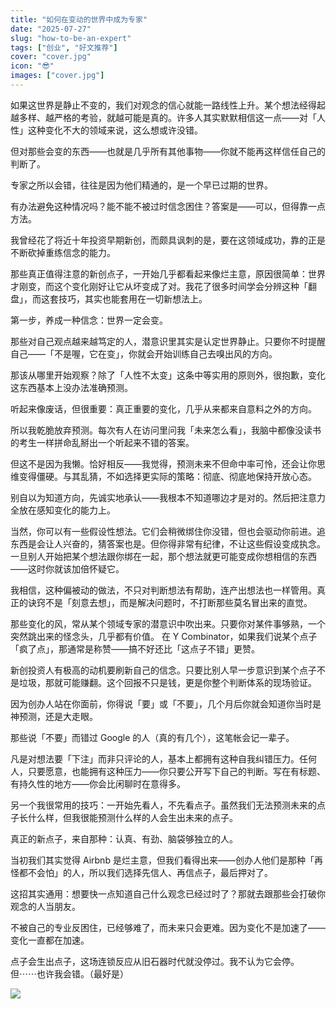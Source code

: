 ```yaml
---
title: "如何在变动的世界中成为专家"
date: "2025-07-27"
slug: "how-to-be-an-expert"
tags: ["创业", "好文推荐"]
cover: "cover.jpg"
icon: "😎"
images: ["cover.jpg"]
---
```

如果这世界是静止不变的，我们对观念的信心就能一路线性上升。某个想法经得起越多样、越严格的考验，就越可能是真的。许多人其实默默相信这一点——对「人性」这种变化不大的领域来说，这么想或许没错。



但对那些会变的东西——也就是几乎所有其他事物——你就不能再这样信任自己的判断了。



专家之所以会错，往往是因为他们精通的，是一个早已过期的世界。



有办法避免这种情况吗？能不能不被过时信念困住？答案是——可以，但得靠一点方法。



我曾经花了将近十年投资早期新创，而颇具讽刺的是，要在这领域成功，靠的正是不断砍掉重练信念的能力。



那些真正值得注意的新创点子，一开始几乎都看起来像烂主意，原因很简单：世界才刚变，而这个变化刚好让它从坏变成了对。我花了很多时间学会分辨这种「翻盘」，而这套技巧，其实也能套用在一切新想法上。



第一步，养成一种信念：世界一定会变。



那些对自己观点越来越笃定的人，潜意识里其实是认定世界静止。只要你不时提醒自己——「不是喔，它在变」，你就会开始训练自己去嗅出风的方向。



那该从哪里开始观察？除了「人性不太变」这条中等实用的原则外，很抱歉，变化这东西基本上没办法准确预测。



听起来像废话，但很重要：真正重要的变化，几乎从来都来自意料之外的方向。



所以我乾脆放弃预测。每次有人在访问里问我「未来怎么看」，我脑中都像没读书的考生一样拼命乱掰出一个听起来不错的答案。



但这不是因为我懒。恰好相反——我觉得，预测未来不但命中率可怜，还会让你思维变得僵硬。与其乱猜，不如选择更实际的策略：彻底、彻底地保持开放心态。



别自以为知道方向，先诚实地承认——我根本不知道哪边才是对的。然后把注意力全放在感知变化的能力上。



当然，你可以有一些假设性想法。它们会稍微绑住你没错，但也会驱动你前进。追东西是会让人兴奋的，猜答案也是。但你得非常有纪律，不让这些假设变成执念。
一旦别人开始把某个想法跟你绑在一起，那个想法就更可能变成你想相信的东西——这时你就该加倍怀疑它。



我相信，这种偏被动的做法，不只对判断想法有帮助，连产出想法也一样管用。真正的诀窍不是「刻意去想」，而是解决问题时，不打断那些莫名冒出来的直觉。



那些变化的风，常从某个领域专家的潜意识中吹出来。只要你对某件事够熟，一个突然跳出来的怪念头，几乎都有价值。
在 Y Combinator，如果我们说某个点子「疯了点」，那通常是称赞——搞不好还比「这点子不错」更赞。



新创投资人有极高的动机要刷新自己的信念。只要比别人早一步意识到某个点子不是垃圾，那就可能赚翻。这个回报不只是钱，更是你整个判断体系的现场验证。



因为创办人站在你面前，你得说「要」或「不要」，几个月后你就会知道你当时是神预测，还是大走眼。



那些说「不要」而错过 Google 的人（真的有几个），这笔帐会记一辈子。



凡是对想法要「下注」而非只评论的人，基本上都拥有这种自我纠错压力。任何人，只要愿意，也能拥有这种压力——你只要公开写下自己的判断。写在有标题、有持久性的地方——你会比闲聊时在意得多。



另一个我很常用的技巧：一开始先看人，不先看点子。虽然我们无法预测未来的点子长什么样，但我很能预测什么样的人会生出未来的点子。



真正的新点子，来自那种：认真、有劲、脑袋够独立的人。



当初我们其实觉得 Airbnb 是烂主意，但我们看得出来——创办人他们是那种「再怪都不会怕」的人，所以我们选择先信人、再信点子，最后押对了。



这招其实通用：想要快一点知道自己什么观念已经过时了？那就去跟那些会打破你观念的人当朋友。



不被自己的专业反困住，已经够难了，而未来只会更难。因为变化不是加速了——变化一直都在加速。



点子会生出点子，这场连锁反应从旧石器时代就没停过。我不认为它会停。
但⋯⋯也许我会错。（最好是）




![](https://prod-files-secure.s3.us-west-2.amazonaws.com/112d0858-5090-4d34-a606-b75eb8d65fd2/46476355-9cf3-4e99-9b7a-3531bc426380/1000202064.png?X-Amz-Algorithm=AWS4-HMAC-SHA256&X-Amz-Content-Sha256=UNSIGNED-PAYLOAD&X-Amz-Credential=ASIAZI2LB466TXDEGXQ5%2F20251028%2Fus-west-2%2Fs3%2Faws4_request&X-Amz-Date=20251028T105149Z&X-Amz-Expires=3600&X-Amz-Security-Token=IQoJb3JpZ2luX2VjEAIaCXVzLXdlc3QtMiJIMEYCIQDTWmUIK215Yrzd9P8wBl6zNY1HDoy1hjew1eQYgHpsUgIhAMLWkb7JEyLasek3W1%2F9zA0ZE%2Bvccp1Uy0ZyAiR3KP%2BNKogECLv%2F%2F%2F%2F%2F%2F%2F%2F%2F%2FwEQABoMNjM3NDIzMTgzODA1IgwwXG30d%2BP43vZ%2FDmkq3AOk43Xqp9%2FKSSgGhSQoZHN9bqgnbE%2BRwwdZhtdjWnI9t0qMVMonGXSBlOwiTFa4Ys5rHsFv1jJGoY%2FWD844cuGtvHtlMD5UDxjVLM6btB2H4KLnMpoDuQ93P48gw0MRp1%2FWnPtFEuzruOCBbjwPnjdI%2F%2BNDsOurVxAKR4FQs31FNfCTGREx7BR6ILEcGgAYghqfID%2F%2BFTjTFPU36UjOKCQKR4Y3%2BDuuLRABRRzF%2BVm9os73sonB1RT%2FohkfIkUT%2FucncJ6mB%2BgAlZi%2FbXth1pqeytysBZLs1Un8026Osf8X5MkdRmrrxkuHEZCTgOu6tMekVdfdNIXqRi8fsf6vhNgGZnJVyJgPe6e5DACgoNGgWk8adCqatMRuZwusWNaQ2SohO3rodTJfAUGEd7Ob%2BA7s3S9J%2BEIoGdhSG2mYlYBUXkj8iMwknuKumNH%2BG2NmWcCsWe8PoOt48WP2mkjSDLNKtJD7iSzdJxVOL3InZnaOGkdKnccwNWx22ZiIL2lEObFaFtbOKvhUH7uTH8rJp9BAco8uXf1mhrsaIJ7TcVGxT%2B54s2P9jIWro2GnPTmZpCwaXe2GiI0P%2BWmC5sBUeYKcwzM%2FL%2BQpTaKmnbTcfCcExXJxFzty%2BejxUJOSyDC0p4LIBjqkAbblhGsdoIFQEEbrGVbOY5bXh1Oo9DP%2BoqetL9oKsSQcU6dgGI9KeYe2J8gHUI%2FrF8mE0xELmbWZqB59FT0qDrz%2BiI5y20UPlv6sxqKk3Fti4GZiTNL2fTWazbEXosZp3%2BrIm%2F%2BLQLSnOtLKevAuBsBUuFhrykAgDhaVUEzihKxoCyu2bXdINQo%2FzEGJLiiZVK7RuzAu85WTvcS87ETwCpbQfx4d&X-Amz-Signature=5e8a23ae7a7bae9d7f1f46b20b6b93e026658d74addeb89cd51db115a67d8ed1&X-Amz-SignedHeaders=host&x-amz-checksum-mode=ENABLED&x-id=GetObject)

